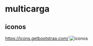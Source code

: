 # multicarga

## iconos
https://icons.getbootstrap.com/
![iconos](https://user-images.githubusercontent.com/41965648/184510362-57c5750a-00d1-424a-a3d0-56d01859d7c1.png)
